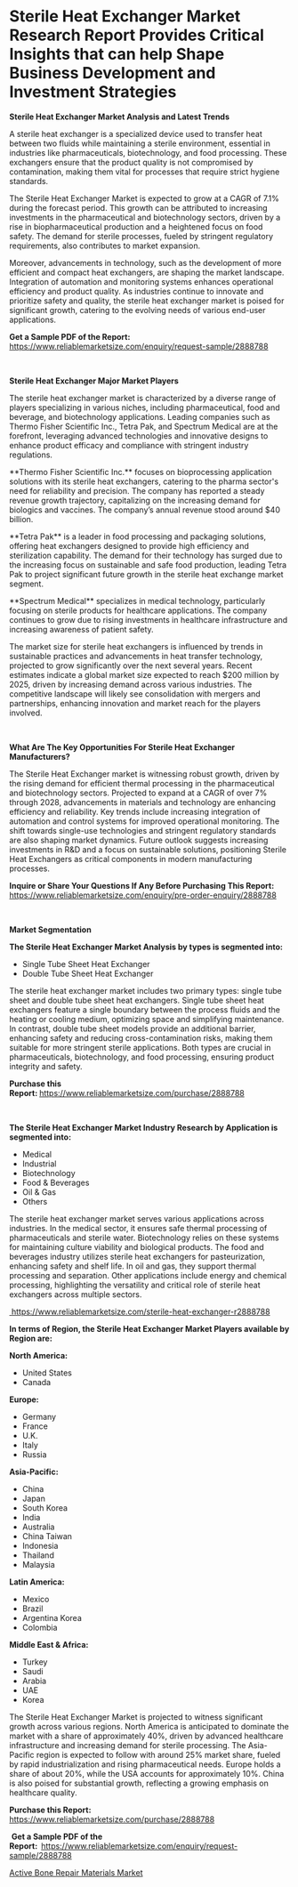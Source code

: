 <p><h1>Sterile Heat Exchanger Market Research Report Provides Critical Insights that can help Shape Business Development and Investment Strategies</h1></p><p><strong>Sterile Heat Exchanger Market Analysis and Latest Trends</strong></p>
<p><p>A sterile heat exchanger is a specialized device used to transfer heat between two fluids while maintaining a sterile environment, essential in industries like pharmaceuticals, biotechnology, and food processing. These exchangers ensure that the product quality is not compromised by contamination, making them vital for processes that require strict hygiene standards.</p><p>The Sterile Heat Exchanger Market is expected to grow at a CAGR of 7.1% during the forecast period. This growth can be attributed to increasing investments in the pharmaceutical and biotechnology sectors, driven by a rise in biopharmaceutical production and a heightened focus on food safety. The demand for sterile processes, fueled by stringent regulatory requirements, also contributes to market expansion. </p><p>Moreover, advancements in technology, such as the development of more efficient and compact heat exchangers, are shaping the market landscape. Integration of automation and monitoring systems enhances operational efficiency and product quality. As industries continue to innovate and prioritize safety and quality, the sterile heat exchanger market is poised for significant growth, catering to the evolving needs of various end-user applications.</p></p>
<p><strong>Get a Sample PDF of the Report:&nbsp;</strong> <a href="https://www.reliablemarketsize.com/enquiry/request-sample/2888788?utm_campaign=2445&utm_medium=2&utm_source=Github&utm_content=ia&utm_term=14032025&utm_id=sterile-heat-exchanger">https://www.reliablemarketsize.com/enquiry/request-sample/2888788</a></p>
<p>&nbsp;</p>
<p><strong>Sterile Heat Exchanger Major Market Players</strong></p>
<p><p>The sterile heat exchanger market is characterized by a diverse range of players specializing in various niches, including pharmaceutical, food and beverage, and biotechnology applications. Leading companies such as Thermo Fisher Scientific Inc., Tetra Pak, and Spectrum Medical are at the forefront, leveraging advanced technologies and innovative designs to enhance product efficacy and compliance with stringent industry regulations.</p><p>**Thermo Fisher Scientific Inc.** focuses on bioprocessing application solutions with its sterile heat exchangers, catering to the pharma sector's need for reliability and precision. The company has reported a steady revenue growth trajectory, capitalizing on the increasing demand for biologics and vaccines. The company’s annual revenue stood around $40 billion.</p><p>**Tetra Pak** is a leader in food processing and packaging solutions, offering heat exchangers designed to provide high efficiency and sterilization capability. The demand for their technology has surged due to the increasing focus on sustainable and safe food production, leading Tetra Pak to project significant future growth in the sterile heat exchange market segment.</p><p>**Spectrum Medical** specializes in medical technology, particularly focusing on sterile products for healthcare applications. The company continues to grow due to rising investments in healthcare infrastructure and increasing awareness of patient safety. </p><p>The market size for sterile heat exchangers is influenced by trends in sustainable practices and advancements in heat transfer technology, projected to grow significantly over the next several years. Recent estimates indicate a global market size expected to reach $200 million by 2025, driven by increasing demand across various industries. The competitive landscape will likely see consolidation with mergers and partnerships, enhancing innovation and market reach for the players involved.</p></p>
<p>&nbsp;</p>
<p><strong>What Are The Key Opportunities For Sterile Heat Exchanger Manufacturers?</strong></p>
<p><p>The Sterile Heat Exchanger market is witnessing robust growth, driven by the rising demand for efficient thermal processing in the pharmaceutical and biotechnology sectors. Projected to expand at a CAGR of over 7% through 2028, advancements in materials and technology are enhancing efficiency and reliability. Key trends include increasing integration of automation and control systems for improved operational monitoring. The shift towards single-use technologies and stringent regulatory standards are also shaping market dynamics. Future outlook suggests increasing investments in R&D and a focus on sustainable solutions, positioning Sterile Heat Exchangers as critical components in modern manufacturing processes.</p></p>
<p><strong>Inquire or Share Your Questions If Any Before Purchasing This Report:</strong> <a href="https://www.reliablemarketsize.com/enquiry/pre-order-enquiry/2888788?utm_campaign=2445&utm_medium=2&utm_source=Github&utm_content=ia&utm_term=14032025&utm_id=sterile-heat-exchanger">https://www.reliablemarketsize.com/enquiry/pre-order-enquiry/2888788</a></p>
<p>&nbsp;</p>
<p><strong>Market Segmentation</strong></p>
<p><strong>The Sterile Heat Exchanger Market Analysis by types is segmented into:</strong></p>
<p><ul><li>Single Tube Sheet Heat Exchanger</li><li>Double Tube Sheet Heat Exchanger</li></ul></p>
<p><p>The sterile heat exchanger market includes two primary types: single tube sheet and double tube sheet heat exchangers. Single tube sheet heat exchangers feature a single boundary between the process fluids and the heating or cooling medium, optimizing space and simplifying maintenance. In contrast, double tube sheet models provide an additional barrier, enhancing safety and reducing cross-contamination risks, making them suitable for more stringent sterile applications. Both types are crucial in pharmaceuticals, biotechnology, and food processing, ensuring product integrity and safety.</p></p>
<p><strong>Purchase this Report:&nbsp;</strong><a href="https://www.reliablemarketsize.com/purchase/2888788?utm_campaign=2445&utm_medium=2&utm_source=Github&utm_content=ia&utm_term=14032025&utm_id=sterile-heat-exchanger">https://www.reliablemarketsize.com/purchase/2888788</a></p>
<p>&nbsp;</p>
<p><strong>The Sterile Heat Exchanger Market Industry Research by Application is segmented into:</strong></p>
<p><ul><li>Medical</li><li>Industrial</li><li>Biotechnology</li><li>Food & Beverages</li><li>Oil & Gas</li><li>Others</li></ul></p>
<p><p>The sterile heat exchanger market serves various applications across industries. In the medical sector, it ensures safe thermal processing of pharmaceuticals and sterile water. Biotechnology relies on these systems for maintaining culture viability and biological products. The food and beverages industry utilizes sterile heat exchangers for pasteurization, enhancing safety and shelf life. In oil and gas, they support thermal processing and separation. Other applications include energy and chemical processing, highlighting the versatility and critical role of sterile heat exchangers across multiple sectors.</p></p>
<p><a href="https://www.reliablemarketsize.com/sterile-heat-exchanger-r2888788?utm_campaign=2445&utm_medium=2&utm_source=Github&utm_content=ia&utm_term=14032025&utm_id=sterile-heat-exchanger">&nbsp;https://www.reliablemarketsize.com/sterile-heat-exchanger-r2888788</a></p>
<p><strong>In terms of Region, the Sterile Heat Exchanger Market Players available by Region are:</strong></p>
<p>
    <p> <strong> North America: </strong>
        <ul>
            <li>United States</li>
            <li>Canada</li>
        </ul>
        </p> 
    <p> <strong> Europe: </strong>
        <ul>
            <li>Germany</li>
            <li>France</li>
            <li>U.K.</li>
            <li>Italy</li>
            <li>Russia</li>
        </ul>
        </p> 
    <p> <strong> Asia-Pacific: </strong>
        <ul>
            <li>China</li>
            <li>Japan</li>
            <li>South Korea</li>
            <li>India</li>
            <li>Australia</li>
            <li>China Taiwan</li>
            <li>Indonesia</li>
            <li>Thailand</li>
            <li>Malaysia</li>
        </ul>
        </p> 
    <p> <strong> Latin America: </strong>
        <ul>
            <li>Mexico</li>
            <li>Brazil</li>
            <li>Argentina Korea</li>
            <li>Colombia</li>
        </ul>
        </p> 
    <p> <strong> Middle East & Africa: </strong>
        <ul>
            <li>Turkey</li>
            <li>Saudi</li>
            <li>Arabia</li>
            <li>UAE</li>
            <li>Korea</li>
        </ul>
    </p>
    </p>
<p><p>The Sterile Heat Exchanger Market is projected to witness significant growth across various regions. North America is anticipated to dominate the market with a share of approximately 40%, driven by advanced healthcare infrastructure and increasing demand for sterile processing. The Asia-Pacific region is expected to follow with around 25% market share, fueled by rapid industrialization and rising pharmaceutical needs. Europe holds a share of about 20%, while the USA accounts for approximately 10%. China is also poised for substantial growth, reflecting a growing emphasis on healthcare quality.</p></p>
<p><strong>Purchase this Report: </strong><a href="https://www.reliablemarketsize.com/purchase/2888788?utm_campaign=2445&utm_medium=2&utm_source=Github&utm_content=ia&utm_term=14032025&utm_id=sterile-heat-exchanger">https://www.reliablemarketsize.com/purchase/2888788</a></p>
<p>&nbsp;<strong>Get a Sample PDF of the Report:&nbsp;&nbsp;</strong><a href="https://www.reliablemarketsize.com/enquiry/request-sample/2888788?utm_campaign=2445&utm_medium=2&utm_source=Github&utm_content=ia&utm_term=14032025&utm_id=sterile-heat-exchanger">https://www.reliablemarketsize.com/enquiry/request-sample/2888788</a></p>
<p><strong></strong></p>
<p><p><a href="https://github.com/leopardmicheal7019/Market-Research-Report-List-1/blob/main/active-bone-repair-materials-market.md?utm_campaign=2445&utm_medium=2&utm_source=Github&utm_content=ia&utm_term=14032025&utm_id=sterile-heat-exchanger">Active Bone Repair Materials Market</a></p></p>